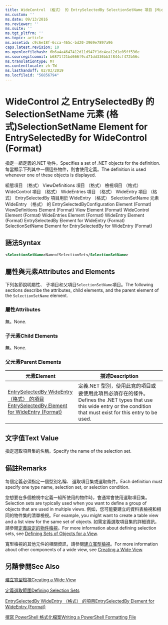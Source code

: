 ```yaml
---
title: WideControl （格式） 的 EntrySelectedBy SelectionSetName 項目 |Microsoft Docs
ms.custom: ''
ms.date: 09/13/2016
ms.reviewer: ''
ms.suite: ''
ms.tgt_pltfrm: ''
ms.topic: article
ms.assetid: c9c6e18f-6cca-465c-bd20-3969e7897a96
caps.latest.revision: 10
ms.openlocfilehash: 6b6a4a4647412d11d947f1dc4ea12d1e05ff536e
ms.sourcegitcommit: b6871f21bd666f9cd71dd336bb3f844cf472b56c
ms.translationtype: MT
ms.contentlocale: zh-TW
ms.lasthandoff: 02/03/2019
ms.locfileid: "56856794"
---
```

# <a name="selectionsetname-element-for-entryselectedby-for-widecontrol-format"></a><span data-ttu-id="b14c2-102">WideControl 之 EntrySelectedBy 的 SelectionSetName 元素 (格式)</span><span class="sxs-lookup"><span data-stu-id="b14c2-102">SelectionSetName Element for EntrySelectedBy for WideControl (Format)</span></span>

<span data-ttu-id="b14c2-103">指定一組定義的.NET 物件。</span><span class="sxs-lookup"><span data-stu-id="b14c2-103">Specifies a set of .NET objects for the definition.</span></span> <span data-ttu-id="b14c2-104">每當顯示下列其中一個這些物件，則會使用定義。</span><span class="sxs-lookup"><span data-stu-id="b14c2-104">The definition is used whenever one of these objects is displayed.</span></span>

<span data-ttu-id="b14c2-105">組態項目 （格式） ViewDefinitions 項目 （格式） 檢視項目 （格式） WideControl 項目 （格式） WideEntries 項目 （格式） WideEntry 項目 （格式） EntrySelectedBy 項目用於 WideEntry （格式） SelectionSetName 元素WideEntry （格式） 的 EntrySelectedBy</span><span class="sxs-lookup"><span data-stu-id="b14c2-105">Configuration Element (Format) ViewDefinitions Element (Format) View Element (Format) WideControl Element (Format) WideEntries Element (Format) WideEntry Element (Format) EntrySelectedBy Element for WideEntry (Format) SelectionSetName Element for EntrySelectedBy for WideEntry (Format)</span></span>

## <a name="syntax"></a><span data-ttu-id="b14c2-106">語法</span><span class="sxs-lookup"><span data-stu-id="b14c2-106">Syntax</span></span>

```xml
<SelectionSetName>NameofSelectionSet</SelectionSetName>

```

## <a name="attributes-and-elements"></a><span data-ttu-id="b14c2-107">屬性與元素</span><span class="sxs-lookup"><span data-stu-id="b14c2-107">Attributes and Elements</span></span>

<span data-ttu-id="b14c2-108">下列各節說明屬性、 子項目和父項目`SelectionSetName`項目。</span><span class="sxs-lookup"><span data-stu-id="b14c2-108">The following sections describe the attributes, child elements, and the parent element of the `SelectionSetName` element.</span></span>

### <a name="attributes"></a><span data-ttu-id="b14c2-109">屬性</span><span class="sxs-lookup"><span data-stu-id="b14c2-109">Attributes</span></span>

<span data-ttu-id="b14c2-110">無。</span><span class="sxs-lookup"><span data-stu-id="b14c2-110">None.</span></span>

### <a name="child-elements"></a><span data-ttu-id="b14c2-111">子元素</span><span class="sxs-lookup"><span data-stu-id="b14c2-111">Child Elements</span></span>

<span data-ttu-id="b14c2-112">無。</span><span class="sxs-lookup"><span data-stu-id="b14c2-112">None.</span></span>

### <a name="parent-elements"></a><span data-ttu-id="b14c2-113">父元素</span><span class="sxs-lookup"><span data-stu-id="b14c2-113">Parent Elements</span></span>

|<span data-ttu-id="b14c2-114">元素</span><span class="sxs-lookup"><span data-stu-id="b14c2-114">Element</span></span>|<span data-ttu-id="b14c2-115">描述</span><span class="sxs-lookup"><span data-stu-id="b14c2-115">Description</span></span>|
|-------------|-----------------|
|[<span data-ttu-id="b14c2-116">EntrySelectedBy WideEntry （格式） 的項目</span><span class="sxs-lookup"><span data-stu-id="b14c2-116">EntrySelectedBy Element for WideEntry (Format)</span></span>](./entryselectedby-element-for-wideentry-format.md)|<span data-ttu-id="b14c2-117">定義.NET 型別，使用此寬的項目或要使用此項目必須存在的條件。</span><span class="sxs-lookup"><span data-stu-id="b14c2-117">Defines the .NET types that use this wide entry or the condition that must exist for this entry to be used.</span></span>|

## <a name="text-value"></a><span data-ttu-id="b14c2-118">文字值</span><span class="sxs-lookup"><span data-stu-id="b14c2-118">Text Value</span></span>

<span data-ttu-id="b14c2-119">指定選取項目集的名稱。</span><span class="sxs-lookup"><span data-stu-id="b14c2-119">Specify the name of the selection set.</span></span>

## <a name="remarks"></a><span data-ttu-id="b14c2-120">備註</span><span class="sxs-lookup"><span data-stu-id="b14c2-120">Remarks</span></span>

<span data-ttu-id="b14c2-121">每個定義必須指定一個型別名稱、 選取項目集或選取條件。</span><span class="sxs-lookup"><span data-stu-id="b14c2-121">Each definition must specify one type name, selection set, or selection condition.</span></span>

<span data-ttu-id="b14c2-122">您想要在多個檢視中定義一組所使用的物件時，會通常會使用選取項目集。</span><span class="sxs-lookup"><span data-stu-id="b14c2-122">Selection sets are typically used when you want to define a group of objects that are used in multiple views.</span></span> <span data-ttu-id="b14c2-123">例如，您可能要建立的資料表檢視和相同的物件集的清單檢視。</span><span class="sxs-lookup"><span data-stu-id="b14c2-123">For example, you might want to create a table view and a list view for the same set of objects.</span></span> <span data-ttu-id="b14c2-124">如需定義選取項目集的詳細資訊，請參閱[定義設定的物件檢視](./defining-selection-sets.md)。</span><span class="sxs-lookup"><span data-stu-id="b14c2-124">For more information about defining selection sets, see [Defining Sets of Objects for a View](./defining-selection-sets.md).</span></span>

<span data-ttu-id="b14c2-125">寬型檢視的其他元件的相關資訊，請參閱[建立寬型檢視](./creating-a-wide-view.md)。</span><span class="sxs-lookup"><span data-stu-id="b14c2-125">For more information about other components of a wide view, see [Creating a Wide View](./creating-a-wide-view.md).</span></span>

## <a name="see-also"></a><span data-ttu-id="b14c2-126">另請參閱</span><span class="sxs-lookup"><span data-stu-id="b14c2-126">See Also</span></span>

[<span data-ttu-id="b14c2-127">建立寬型檢視</span><span class="sxs-lookup"><span data-stu-id="b14c2-127">Creating a Wide View</span></span>](./creating-a-wide-view.md)

[<span data-ttu-id="b14c2-128">定義選取範圍</span><span class="sxs-lookup"><span data-stu-id="b14c2-128">Defining Selection Sets</span></span>](./defining-selection-sets.md)

[<span data-ttu-id="b14c2-129">EntrySelectedBy WideEntry （格式） 的項目</span><span class="sxs-lookup"><span data-stu-id="b14c2-129">EntrySelectedBy Element for WideEntry (Format)</span></span>](./entryselectedby-element-for-wideentry-format.md)

[<span data-ttu-id="b14c2-130">撰寫 PowerShell 格式化檔案</span><span class="sxs-lookup"><span data-stu-id="b14c2-130">Writing a PowerShell Formatting File</span></span>](./writing-a-powershell-formatting-file.md)
